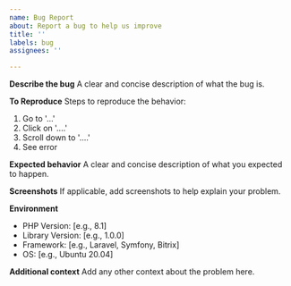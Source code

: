 ```yaml
---
name: Bug Report
about: Report a bug to help us improve
title: ''
labels: bug
assignees: ''

---
```


**Describe the bug**
A clear and concise description of what the bug is.

**To Reproduce**
Steps to reproduce the behavior:
1. Go to '...'
2. Click on '....'
3. Scroll down to '....'
4. See error

**Expected behavior**
A clear and concise description of what you expected to happen.

**Screenshots**
If applicable, add screenshots to help explain your problem.

**Environment**
- PHP Version: [e.g., 8.1]
- Library Version: [e.g., 1.0.0]
- Framework: [e.g., Laravel, Symfony, Bitrix]
- OS: [e.g., Ubuntu 20.04]

**Additional context**
Add any other context about the problem here.